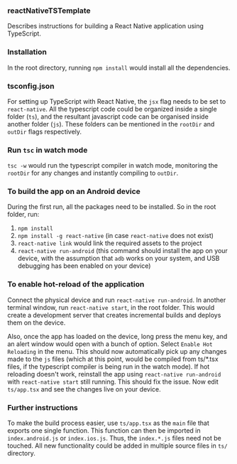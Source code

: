 ### reactNativeTSTemplate
Describes instructions for building a React Native application using TypeScript.

### Installation
In the root directory, running `npm install` would install all the dependencies.

### tsconfig.json
For setting up TypeScript with React Native, the `jsx` flag needs to be set to `react-native`. All the typescript code could be organized inside a single folder (`ts`), and the resultant javascript code can be organised inside another folder (`js`). These folders can be mentioned in the `rootDir` and `outDir` flags respectively.

### Run `tsc` in watch mode
`tsc -w` would run the typescript compiler in watch mode, monitoring the `rootDir` for any changes and instantly compiling to `outDir`.

### To build the app on an Android device
During the first run, all the packages need to be installed. So in the root folder, run:
1. `npm install`
2. `npm install -g react-native` (in case `react-native` does not exist)
3. `react-native link` would link the required assets to the project
4. `react-native run-android` (this command should install the app on your device, with the assumption that `adb` works on your system, and USB debugging has been enabled on your device)

### To enable hot-reload of the application
Connect the physical device and run `react-native run-android`. In another terminal window, run `react-native start`, in the root folder. This would create a development server that creates incremental builds and deploys them on the device.

Also, once the app has loaded on the device, long press the menu key, and an alert window would open with a bunch of option. Select `Enable Hot Reloading` in the menu. This should now automatically pick up any changes made to the `js` files (which at this point, would be compiled from ts/*.tsx files, if the typescript compiler is being run in the watch mode). If hot reloading doesn't work, reinstall the app using `react-native run-android` with `react-native start` still running. This should fix the issue. Now edit `ts/app.tsx` and see the changes live on your device.

### Further instructions
To make the build process easier, use `ts/app.tsx` as the `main` file that exports one single function. This function can then be imported in `index.android.js` or `index.ios.js`. Thus, the `index.*.js` files need not be touched. All new functionality could be added in multiple source files in `ts/` directory.
